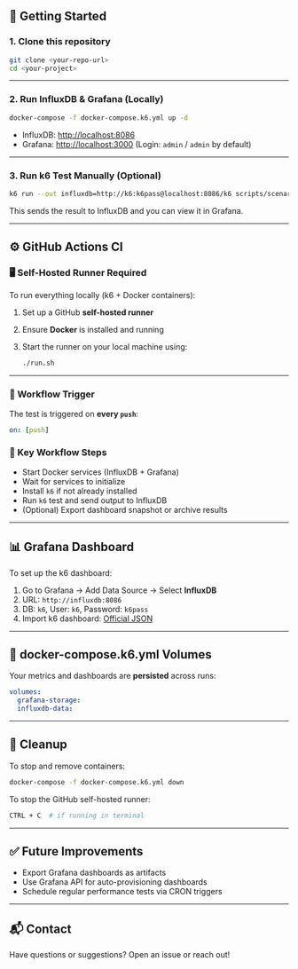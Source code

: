 

## 🚀 Getting Started

### 1. Clone this repository

```bash
git clone <your-repo-url>
cd <your-project>
```

---

### 2. Run InfluxDB & Grafana (Locally)

```bash
docker-compose -f docker-compose.k6.yml up -d
```

* InfluxDB: [http://localhost:8086](http://localhost:8086)
* Grafana: [http://localhost:3000](http://localhost:3000)
  (Login: `admin` / `admin` by default)

---

### 3. Run k6 Test Manually (Optional)

```bash
k6 run --out influxdb=http://k6:k6pass@localhost:8086/k6 scripts/scenario.js
```

This sends the result to InfluxDB and you can view it in Grafana.

---

## ⚙️ GitHub Actions CI

### 🖥️ Self-Hosted Runner Required

To run everything locally (k6 + Docker containers):

1. Set up a GitHub **self-hosted runner**
2. Ensure **Docker** is installed and running
3. Start the runner on your local machine using:

   ```bash
   ./run.sh
   ```

---

### 🧪 Workflow Trigger

The test is triggered on **every `push`**:

```yaml
on: [push]
```

### 🧰 Key Workflow Steps

* Start Docker services (InfluxDB + Grafana)
* Wait for services to initialize
* Install `k6` if not already installed
* Run `k6` test and send output to InfluxDB
* (Optional) Export dashboard snapshot or archive results

---

## 📊 Grafana Dashboard

To set up the k6 dashboard:

1. Go to Grafana → Add Data Source → Select **InfluxDB**
2. URL: `http://influxdb:8086`
3. DB: `k6`, User: `k6`, Password: `k6pass`
4. Import k6 dashboard: [Official JSON](https://grafana.com/grafana/dashboards/2587)

---

## 📁 docker-compose.k6.yml Volumes

Your metrics and dashboards are **persisted** across runs:

```yaml
volumes:
  grafana-storage:
  influxdb-data:
```

---

## 🧼 Cleanup

To stop and remove containers:

```bash
docker-compose -f docker-compose.k6.yml down
```

To stop the GitHub self-hosted runner:

```bash
CTRL + C  # if running in terminal
```

---

## ✅ Future Improvements

* Export Grafana dashboards as artifacts
* Use Grafana API for auto-provisioning dashboards
* Schedule regular performance tests via CRON triggers

---

## 📬 Contact

Have questions or suggestions? Open an issue or reach out!

